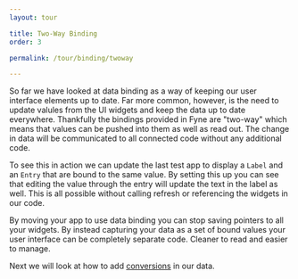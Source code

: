```yaml
---
layout: tour

title: Two-Way Binding
order: 3

permalink: /tour/binding/twoway

---
```


So far we have looked at data binding as a way of keeping
our user interface elements up to date. Far more common,
however, is the need to update valules from the UI
widgets and keep the data up to date everywhere.
Thankfully the bindings provided in Fyne are "two-way"
which means that values can be pushed into them as well
as read out. The change in data will be communicated to
all connected code without any additional code.

To see this in action we can update the last test app
to display a `Label` and an `Entry` that are bound to
the same value. By setting this up you can see that
editing the value through the entry will update the
text in the label as well. This is all possible without
calling refresh or referencing the widgets in our code.

By moving your app to use data binding you can stop
saving pointers to all your widgets. By instead 
capturing your data as a set of bound values your
user interface can be completely separate code.
Cleaner to read and easier to manage.

Next we will look at how to add [conversions](/tour/binding/conversion) in our data.
